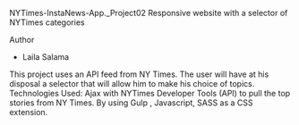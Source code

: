 NYTimes-InstaNews-App._Project02
Responsive website with a selector of NYTimes categories


Author
* Laila Salama


This project uses an API feed from NY Times.
The user will have at his disposal a selector that will allow him to make his choice of topics.
Technologies Used:  Ajax with NYTimes Developer Tools (API) to pull the top stories from NY Times. By using Gulp  , Javascript,  SASS as a CSS extension.

